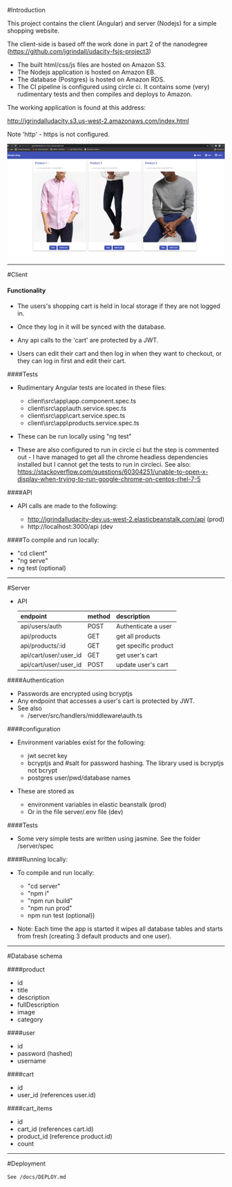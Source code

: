 #Introduction

This project contains the client (Angular) and server (Nodejs) for a simple shopping website.

The client-side is based off the work done in part 2 of the nanodegree (https://github.com/jgrindall/udacity-fsjs-project3)

- The built html/css/js files are hosted on Amazon S3.
- The Nodejs application is hosted on Amazon EB.
- The database (Postgres) is hosted on Amazon RDS.
- The CI pipeline is configured using circle ci. It contains some (very) rudimentary tests and then compiles and deploys to Amazon.

The working application is found at this address:

http://jgrindalludacity.s3.us-west-2.amazonaws.com/index.html

Note 'http' - https is not configured.

![Screenshot](/docs/images/app1.png)

-----

#Client

#### Functionality

- The users's shopping cart is held in local storage if they are not logged in.

- Once they log in it will be synced with the database.

- Any api calls to the 'cart' are protected by a JWT.

- Users can edit their cart and then log in when they want to checkout, or they can log in first and edit their cart.

####Tests

- Rudimentary Angular tests are located in these files:

    - client\src\app\app.component.spec.ts
    - client\src\app\auth.service.spec.ts
    - client\src\app\cart.service.spec.ts
    - client\src\app\products.service.spec.ts

- These can be run locally using "ng test"

- These are also configured to run in circle ci but the step is commented out - I have managed to get all the chrome headless dependencies installed but I cannot get the tests to run in circleci. See also: https://stackoverflow.com/questions/60304251/unable-to-open-x-display-when-trying-to-run-google-chrome-on-centos-rhel-7-5

####API

- API calls are made to the following:

    - http://jgrindalludacity-dev.us-west-2.elasticbeanstalk.com/api (prod)
    - http://localhost:3000/api (dev

####To compile and run locally:

- "cd client"
- "ng serve"	 	 
- ng test (optional)



-----

#Server

- API
   
   
   | endpoint               	| method 	| description          	|
   |------------------------	|--------	|----------------------	|
   | api/users/auth         	| POST   	| Authenticate a user  	|
   | api/products           	| GET    	| get all products     	|
   | api/products/:id       	| GET    	| get specific product 	|
   | api/cart/user/:user_id 	| GET    	| get user's cart      	|
   | api/cart/user/:user_id 	| POST   	| update user's cart   	|
    

####Authentication
    
- Passwords are encrypted using bcryptjs
- Any endpoint that accesses a user's cart is protected by JWT. 
- See also
    - /server/src/handlers/middleware\auth.ts

####configuration

- Environment variables exist for the following:
    - jwt secret key
    - bcryptjs and #salt for password hashing. The library used is bcryptjs not bcrypt
    - postgres user/pwd/database names

- These are stored as
    - environment variables in elastic beanstalk (prod)
    - Or in the file server/.env file (dev)

####Tests

- Some very simple tests are written using jasmine. See the folder /server/spec


####Running locally:

- To compile and run locally:

	- "cd server"
	- "npm i"
	- "npm run build"
	- "npm run prod"
	- npm run test (optional))
	
- Note: Each time the app is started it wipes all database tables and starts from fresh (creating 3 default products and one user).


-----

#Database schema

####product
- id
- title
- description
- fullDescription
- image
- category


####user
 - id
 - password (hashed)
 - username
 
 
####cart
 - id
 - user_id (references user.id)
 
 
####cart_items
 - id
 - cart_id (references cart.id)
- product_id (reference product.id)
- count 

-----

#Deployment

    See /docs/DEPLOY.md
    
   